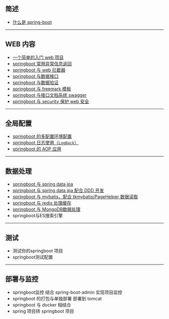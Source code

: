 

## 简述
- [什么是 spring-boot](./note/1.what-is-spring-boot.md)

---

## WEB 内容
- [一个简单的入门 web 项目](./note/web-a-simple-web-example.md)
- [springboot 常用异常信息返回](./note/web-usage-controller-advice.md)
- [springboot 与 web 拦截器](./note/web-interceptor.md)
- [springboot 与数据接口](./note/web-json-controller.md)
- [springboot 与数据验证](./note/web-validate.md)
- [springboot 与 freemark 模板](./note/web-freemarker.md)
- [springboot 与接口文档系统 swagger](./note/web-swagger2.md)
- [springboot 与 security 保护 web 安全](./note/web-security.md)

---

## 全局配置
- [springboot 的多配置环境配置](./note/globle-profiles.md)
- [springboot 日志使用（`LogBack`）](./note/globle-log-logback.md)
- [springboot 的 AOP 应用](./note/spring-boot-aop.md)

---

## 数据处理
- [springboot 与 spring data jpa](./note/spring-boot-data-jpa-simple.md)
- [springboot 与 spring data jpa 配合 DDD 开发](./note/spring-boot-data-jpa-with-DDD.md)
- [springboot 与 mybatis，配合 tkmybatis/PageHelper 数据读取](./note/spring-boot-data-mybatis.md)
- [springboot 与 redis 处理缓存](./note/spring-boot-data-redis.md)
- [springboot 与 MongoDB数据处理](./note/spring-boot-data-jpa-mongo.md)
- springboot与ES搜索引擎

---

## 测试
- 测试你的springboot 项目
- springboot测试配置

---

## 部署与监控
- springboot监控 结合 spring-boot-admin 实现项目监控
- springboot 的打包与单独部署 部署到 tomcat
- springboot 与 docker 相结合
- spring 项目转 springboot 项目
